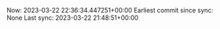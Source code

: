 Now: 2023-03-22 22:36:34.447251+00:00 Earliest commit since sync: None Last sync: 2023-03-22 21:48:51+00:00
